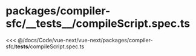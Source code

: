 # packages/compiler-sfc/\_\_tests\_\_/compileScript.spec.ts

<<< @/docs/Code/vue-next/vue-next/packages/compiler-sfc/__tests__/compileScript.spec.ts
